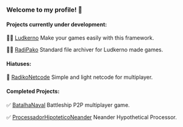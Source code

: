 ### Welcome to my profile! 👋

#### Projects currently under development:

👨‍💻 [Ludkerno](https://github.com/malysonb/Ludkerno) Make your games easily with this framework.

👨‍💻 [RadiPako](https://github.com/malysonb/RadiPako) Standard file archiver for Ludkerno made games.

#### Hiatuses:

🛑 [RadikoNetcode](https://github.com/malysonb/RadikoNetcode) Simple and light netcode for multiplayer.

#### Completed Projects:

✅ [BatalhaNaval](https://github.com/malysonb/BatalhaNaval) Battleship P2P multiplayer game. 

✅ [ProcessadorHipoteticoNeander](https://github.com/malysonb/ProcessadorHipoteticoNeander-em-C) Neander Hypothetical Processor.

<!--
**malysonb/malysonb** is a ✨ _special_ ✨ repository because its `README.md` (this file) appears on your GitHub profile.

Here are some ideas to get you started:

- 🔭 I’m currently working on ...
- 🌱 I’m currently learning ...
- 👯 I’m looking to collaborate on ...
- 🤔 I’m looking for help with ...
- 💬 Ask me about ...
- 📫 How to reach me: ...
- 😄 Pronouns: ...
- ⚡ Fun fact: ...
-->
